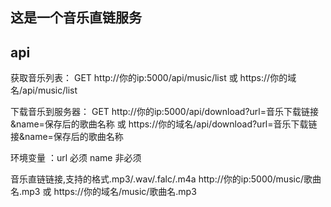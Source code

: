 ## 这是一个音乐直链服务

## api
获取音乐列表：
GET http://你的ip:5000/api/music/list 或 https://你的域名/api/music/list

下载音乐到服务器：
GET http://你的ip:5000/api/download?url=音乐下载链接&name=保存后的歌曲名称
或
https://你的域名/api/download?url=音乐下载链接&name=保存后的歌曲名称

环境变量 ：url 必须  name 非必须

音乐直链链接,支持的格式.mp3/.wav/.falc/.m4a
http://你的ip:5000/music/歌曲名.mp3 或 https://你的域名/music/歌曲名.mp3

